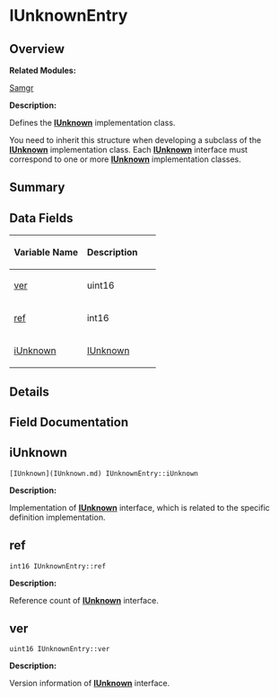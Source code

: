 # IUnknownEntry<a name="ZH-CN_TOPIC_0000001054598165"></a>

## **Overview**<a name="section1652913639093531"></a>

**Related Modules:**

[Samgr](Samgr.md)

**Description:**

Defines the  **[IUnknown](IUnknown.md)**  implementation class. 

You need to inherit this structure when developing a subclass of the  **[IUnknown](IUnknown.md)**  implementation class. Each  **[IUnknown](IUnknown.md)**  interface must correspond to one or more  **[IUnknown](IUnknown.md)**  implementation classes. 

## **Summary**<a name="section1618238775093531"></a>

## Data Fields<a name="pub-attribs"></a>

<a name="table479716047093531"></a>
<table><thead align="left"><tr id="row532394617093531"><th class="cellrowborder" valign="top" width="50%" id="mcps1.1.3.1.1"><p id="p730791076093531"><a name="p730791076093531"></a><a name="p730791076093531"></a>Variable Name</p>
</th>
<th class="cellrowborder" valign="top" width="50%" id="mcps1.1.3.1.2"><p id="p878143413093531"><a name="p878143413093531"></a><a name="p878143413093531"></a>Description</p>
</th>
</tr>
</thead>
<tbody><tr id="row2020912165093531"><td class="cellrowborder" valign="top" width="50%" headers="mcps1.1.3.1.1 "><p id="p430810122093531"><a name="p430810122093531"></a><a name="p430810122093531"></a><a href="IUnknownEntry.md#a5d0fd097aeef2c3a9766a47cf148d8b9">ver</a></p>
</td>
<td class="cellrowborder" valign="top" width="50%" headers="mcps1.1.3.1.2 "><p id="p2012629044093531"><a name="p2012629044093531"></a><a name="p2012629044093531"></a>uint16&nbsp;</p>
</td>
</tr>
<tr id="row1854649993093531"><td class="cellrowborder" valign="top" width="50%" headers="mcps1.1.3.1.1 "><p id="p1367444824093531"><a name="p1367444824093531"></a><a name="p1367444824093531"></a><a href="IUnknownEntry.md#afdf52f5e2c624790ab558ffb0c8aa9a9">ref</a></p>
</td>
<td class="cellrowborder" valign="top" width="50%" headers="mcps1.1.3.1.2 "><p id="p59859821093531"><a name="p59859821093531"></a><a name="p59859821093531"></a>int16&nbsp;</p>
</td>
</tr>
<tr id="row1445247195093531"><td class="cellrowborder" valign="top" width="50%" headers="mcps1.1.3.1.1 "><p id="p1049938361093531"><a name="p1049938361093531"></a><a name="p1049938361093531"></a><a href="IUnknownEntry.md#adb0c9a5863f934471bb2edf853690bb9">iUnknown</a></p>
</td>
<td class="cellrowborder" valign="top" width="50%" headers="mcps1.1.3.1.2 "><p id="p844458256093531"><a name="p844458256093531"></a><a name="p844458256093531"></a><a href="IUnknown.md">IUnknown</a>&nbsp;</p>
</td>
</tr>
</tbody>
</table>

## **Details**<a name="section1531658094093531"></a>

## **Field Documentation**<a name="section1738406174093531"></a>

## iUnknown<a name="adb0c9a5863f934471bb2edf853690bb9"></a>

```
[IUnknown](IUnknown.md) IUnknownEntry::iUnknown
```

 **Description:**

Implementation of  **[IUnknown](IUnknown.md)**  interface, which is related to the specific definition implementation. 

## ref<a name="afdf52f5e2c624790ab558ffb0c8aa9a9"></a>

```
int16 IUnknownEntry::ref
```

 **Description:**

Reference count of  **[IUnknown](IUnknown.md)**  interface. 

## ver<a name="a5d0fd097aeef2c3a9766a47cf148d8b9"></a>

```
uint16 IUnknownEntry::ver
```

 **Description:**

Version information of  **[IUnknown](IUnknown.md)**  interface. 

